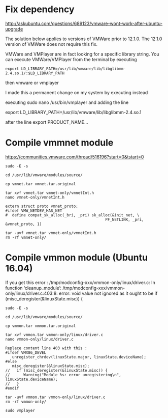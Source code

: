 # Fix dependency 
http://askubuntu.com/questions/689123/vmware-wont-work-after-ubuntu-upgrade
	
The solution below applies to versions of VMWare prior to 12.1.0. The 12.1.0 version of VMWare does not require this fix.

VMWare and VMPlayer are in fact looking for a specific library string. You can execute VMWare/VMPlayer from the terminal by executing

	export LD_LIBRARY_PATH=/usr/lib/vmware/lib/libglibmm-2.4.so.1/:$LD_LIBRARY_PATH
then vmware or vmplayer

I made this a permanent change on my system by executing instead

executing sudo nano /usr/bin/vmplayer and adding the line

export LD_LIBRARY_PATH=/usr/lib/vmware/lib/libglibmm-2.4.so.1

after the line export PRODUCT_NAME...

# Compile vmmnet module 
https://communities.vmware.com/thread/516196?start=0&tstart=0


	sudo -E -s
 
	cd /usr/lib/vmware/modules/source/ 
 
	cp vmnet.tar vmnet.tar.original
 
	tar xvf vmnet.tar vmnet-only/vmnetInt.h
	nano vmnet-only/vmnetInt.h

	extern struct proto vmnet_proto;
	#ifdef VMW_NETDEV_HAS_NET
	#  define compat_sk_alloc(_bri, _pri) sk_alloc(&init_net, \
                                                PF_NETLINK, _pri, &vmnet_proto, 1)
 
	tar -uvf vmnet.tar vmnet-only/vmnetInt.h
 	rm -rf vmnet-only/
 	
# Compile vmmon module  (Ubuntu 16.04) 

If you get this error : 
/tmp/modconfig-xxx/vmmon-only/linux/driver.c: In function ‘cleanup_module’:
/tmp/modconfig-xxx/vmmon-only/linux/driver.c:403:8: error: void value not ignored as it ought to be
    if (misc_deregister(&linuxState.misc)) {


	sudo -E -s
 
	cd /usr/lib/vmware/modules/source/ 
 
	cp vmmon.tar vmmon.tar.original
 
	tar xvf vmmon.tar vmmon-only/linux/driver.c
	nano vmmon-only/linux/driver.c
	
	Replace content line 403 with this :
	#ifdef VMX86_DEVEL
	   unregister_chrdev(linuxState.major, linuxState.deviceName);
	#else
	   misc_deregister(&linuxState.misc);
	//   if (misc_deregister(&linuxState.misc)) {
	//      Warning("Module %s: error unregistering\n", linuxState.deviceName);
	//   }
	#endif

	tar -uvf vmmon.tar vmmon-only/linux/driver.c
 	rm -rf vmmon-only/
 	
 	sudo vmplayer
